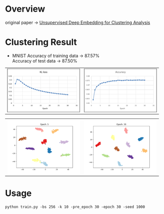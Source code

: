 # Overview
original paper -> [Unsupervised Deep Embedding for Clustering Analysis](https://www.bing.com/search?q=Unsupervised+Deep+Embedding+for+Clustering+Analysis&form=ANNTH1&refig=3b7a5c033c41457db6af0ebf56b3250a)

# Clustering Result
- MNIST
Accuracy of training data -> 87.57%  
Accuracy of test data     -> 87.50%
<table>
  <tr>
    <td><img src="assets/loss.png" alt="image1"></td>
    <td><img src="assets/acc.png" alt="image2"></td>
  </tr>
</table>

<table>
  <tr>
    <td><img src="assets/epoch_5.png" alt="image1"></td>
    <td><img src="assets/epoch_30.png" alt="image1"></td>
  </tr>
</table>

# Usage
```
python train.py -bs 256 -k 10 -pre_epoch 30 -epoch 30 -seed 1000
```
